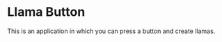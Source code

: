 Llama Button
============

This is an application in which you can press a button and create llamas. 
